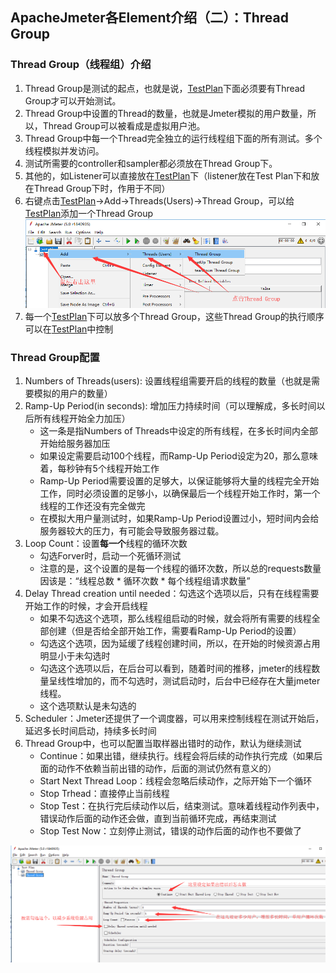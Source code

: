 ## ApacheJmeter各Element介绍（二）：Thread Group

[TestPlan]:https://autophyte.github.io/2018/11/08/ApacheJmeter%E5%85%83%E4%BB%B6%E4%BB%8B%E7%BB%8D.html


### Thread Group（线程组）介绍
1. Thread Group是测试的起点，也就是说，[TestPlan]下面必须要有Thread Group才可以开始测试。   
2. Thread Group中设置的Thread的数量，也就是Jmeter模拟的用户数量，所以，Thread Group可以被看成是虚拟用户池。   
8. Thread Group中每一个Thread完全独立的运行线程组下面的所有测试。多个线程模拟并发访问。   
3. 测试所需要的controller和sampler都必须放在Thread Group下。   
4. 其他的，如Listener可以直接放在[TestPlan]下（listener放在Test Plan下和放在Thread Group下时，作用于不同）   
6. 右键点击[TestPlan]->Add->Threads(Users)->Thread Group，可以给[TestPlan]添加一个Thread Group     
![添加ThreadGroup](/img/jmeter/JmeterElements_ThreadGroup_add.png)   
7. 每一个[TestPlan]下可以放多个Thread Group，这些Thread Group的执行顺序可以在[TestPlan]中控制   


### Thread Group配置

1. Numbers of Threads(users): 设置线程组需要开启的线程的数量（也就是需要模拟的用户的数量）
2. Ramp-Up Period(in seconds): 增加压力持续时间（可以理解成，多长时间以后所有线程开始全力加压）
	+ 这一条是指Numbers of Threads中设定的所有线程，在多长时间内全部开始给服务器加压
	+ 如果设定需要启动100个线程，而Ramp-Up Period设定为20，那么意味着，每秒钟有5个线程开始工作
	+ Ramp-Up Period需要设置的足够大，以保证能够将大量的线程完全开始工作，同时必须设置的足够小，以确保最后一个线程开始工作时，第一个线程的工作还没有完全做完
	+ 在模拟大用户量测试时，如果Ramp-Up Period设置过小，短时间内会给服务器较大的压力，有可能会导致服务器过载。
3. Loop Count：设置**每一个**线程的循环次数
	+ 勾选Forver时，启动一个死循环测试
	+ 注意的是，这个设置的是每一个线程的循环次数，所以总的requests数量因该是：“线程总数 * 循环次数 * 每个线程组请求数量”
4. Delay Thread creation until needed：勾选这个选项以后，只有在线程需要开始工作的时候，才会开启线程
	+ 如果不勾选这个选项，那么线程组启动的时候，就会将所有需要的线程全部创建（但是否给全部开始工作，需要看Ramp-Up Period的设置）
	+ 勾选这个选项，因为延缓了线程创建时间，所以，在开始的时候资源占用明显小于未勾选时
	+ 勾选这个选项以后，在后台可以看到，随着时间的推移，jmeter的线程数量呈线性增加的，而不勾选时，测试启动时，后台中已经存在大量jmeter线程。
	+ 这个选项默认是未勾选的
5. Scheduler：Jmeter还提供了一个调度器，可以用来控制线程在测试开始后，延迟多长时间启动，持续多长时间
6. Thread Group中，也可以配置当取样器出错时的动作，默认为继续测试
	+ Continue：如果出错，继续执行。线程会将后续的动作执行完成（如果后面的动作不依赖当前出错的动作，后面的测试仍然有意义的）
	+ Start Next Thread Loop：线程会忽略后续动作，之际开始下一个循环
	+ Stop Trhead：直接停止当前线程
	+ Stop Test：在执行完后续动作以后，结束测试。意味着线程动作列表中，错误动作后面的动作还会做，直到当前循环完成，再结束测试
	+ Stop Test Now：立刻停止测试，错误的动作后面的动作也不要做了

![ThreadGroup配置](/img/jmeter/JmeterElements_TestPlan_config.png)
